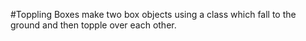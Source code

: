 #Toppling Boxes
make two box objects using a class which fall to the ground and then topple over each other.

